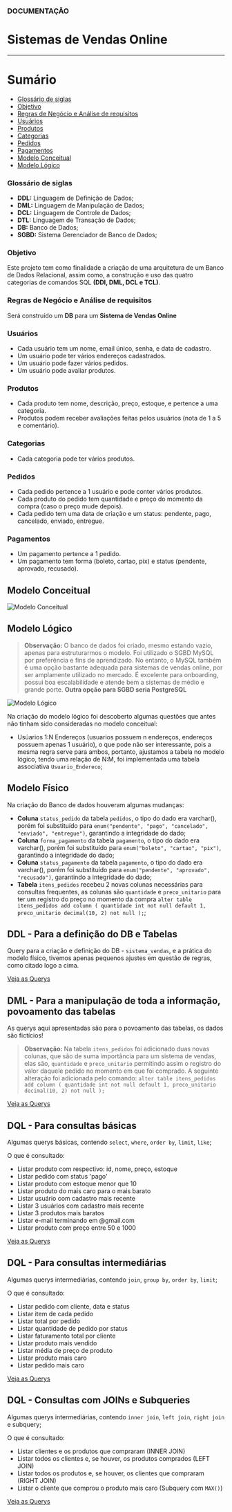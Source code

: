 ### DOCUMENTAÇÃO
# **Sistemas de Vendas Online**
---------------
# Sumário

  - [Glossário de siglas](#glossário-de-siglas)
  - [Objetivo](#objetivo)
  - [Regras de Negócio e Análise de requisitos](#regras-de-negócio-e-análise-de-requisitos)
  - [Usuários](#usuários)
  - [Produtos](#produtos)
  - [Categorias](#categorias)
  - [Pedidos](#pedidos)
  - [Pagamentos](#pagamentos)
  - [Modelo Conceitual](#modelo-conceitual)
  - [Modelo Lógico](#modelo-lógico)

### **Glossário de siglas**
- **DDL:** Linguagem de Definição de Dados;
- **DML:** Linguagem de Manipulação de Dados;
- **DCL:** Linguagem de Controle de Dados;
- **DTL:** Linguagem de Transação de Dados;
- **DB:** Banco de Dados;
- **SGBD:** Sistema Gerenciador de Banco de Dados;
### **Objetivo**
Este projeto tem como finalidade a criação de uma arquitetura de um Banco de Dados Relacional, assim como, a construção e uso das quatro categorias de comandos SQL **(DDl, DML, DCL e TCL)**.

### **Regras de Negócio e Análise de requisitos**

Será construído um **DB** para um **Sistema de Vendas Online**

### **Usuários**
- Cada usuário tem um nome, email único, senha, e data de cadastro.
- Um usuário pode ter vários endereços cadastrados.
- Um usuário pode fazer vários pedidos.
- Um usuário pode avaliar produtos.

### **Produtos**
- Cada produto tem nome, descrição, preço, estoque, e pertence a uma categoria.
- Produtos podem receber avaliações feitas pelos usuários (nota de 1 a 5 e comentário).

### **Categorias**
- Cada categoria pode ter vários produtos.

### **Pedidos**
- Cada pedido pertence a 1 usuário e pode conter vários produtos.
- Cada produto do pedido tem quantidade e preço do momento da compra (caso o preço mude depois).
- Cada pedido tem uma data de criação e um status: pendente, pago, cancelado, enviado, entregue.

### **Pagamentos**
- Um pagamento pertence a 1 pedido.
- Um pagamento tem forma (boleto, cartao, pix) e status (pendente, aprovado, recusado).

## **Modelo Conceitual**
![Modelo Conceitual](/DER_Sistema_de_vendas.drawio%20(1).png)

## **Modelo Lógico**
> **Observação:** O banco de dados foi criado, mesmo estando vazio, apenas para estruturarmos o modelo.
> Foi utilizado o SGBD MySQL por preferência e fins de aprendizado. No entanto, o MySQL também é uma opção bastante adequada para sistemas de vendas online, por ser amplamente utilizado no mercado.
> É excelente para onboarding, possui boa escalabilidade e atende bem a sistemas de médio e grande porte.
> **Outra opção para SGBD seria PostgreSQL**

![Modelo Lógico](modelo_logico_SVO.png)

Na criação do modelo lógico foi descoberto algumas questões que antes não tinham sido consideradas no modelo conceitual:
- Usúarios 1:N Endereços (usuarios possuem n endereços, endereços possuem apenas 1 usuário), o que pode não ser 
 interessante, pois a mesma regra serve para ambos, portanto, ajustamos a tabela no modelo lógico, tendo uma relação de N:M,
 foi implementada uma tabela associativa `Usuario_Endereco`;

## **Modelo Físico**
Na criação do Banco de dados houveram algumas mudanças:
- **Coluna** `status_pedido` da tabela `pedidos`, o tipo do dado era varchar(), porém foi substituído para `enum("pendente", "pago", "cancelado", "enviado", "entregue")`,
  garantindo a integridade do dado;
- **Coluna** `forma_pagamento` da tabela `pagamento`, o tipo do dado era varchar(), porém foi substituído para `enum("boleto", "cartao", "pix")`,
  garantindo a integridade do dado;
- **Coluna** `status_pagamento` da tabela `pagamento`, o tipo do dado era varchar(), porém foi substituído para `enum("pendente", "aprovado", "recusado")`,
  garantindo a integridade do dado;
- **Tabela** `itens_pedidos` recebeu 2 novas colunas necessárias para consultas frequentes, as colunas são `quantidade` e `preco_unitario` para ter um registro do preço no
  momento da compra
  `alter table itens_pedidos add column (
quantidade int not null default 1,
preco_unitario decimal(10, 2) not null
);`;

## **DDL - Para a definição do DB e Tabelas**
Query para a criação e definição do DB - `sistema_vendas`, e a prática do modelo físico, tivemos apenas pequenos ajustes em questão de regras, como citado logo a cima.

[Veja as Querys](https://github.com/Lucdomingues/Banco-de-Dados---Sistema-de-Vendas-Online/blob/main/DDL_SQL_CREATE.sql)

## **DML - Para a manipulação de toda a informação, povoamento das tabelas**
As querys aqui apresentadas são para o povoamento das tabelas, os dados são fictícios!
> **Observação:** Na tabela `itens_pedidos` foi adicionado duas novas colunas, que são de suma importância para um sistema de vendas, elas são, `quantidade` e `preco_unitario`
> permitindo assim o registro do valor daquele pedido no momento em que foi comprado.
> A seguinte alteração foi adicionada pelo comando:
> `alter table itens_pedidos add column (
quantidade int not null default 1,
preco_unitario decimal(10, 2) not null
);`

[Veja as Querys](https://github.com/Lucdomingues/Banco-de-Dados---Sistema-de-Vendas-Online/blob/main/DML_SQL_INSERT.sql)

## **DQL - Para consultas básicas**
Algumas querys básicas, contendo `select`, `where`, `order by`, `limit`, `like`;

O que é consultado:
- Listar produto com respectivo: id, nome, preço, estoque
- Listar pedido com status 'pago'
- Listar produto com estoque menor que 10
- Listar produto do mais caro para o mais barato
- Listar usuário com cadastro mais recente
- Listar 3 usuários com cadastro mais recente
- Listar 3 produtos mais baratos
- Listar e-mail terminando em @gmail.com
- Listar produto com preço entre 50 e 1000

[Veja as Querys](https://github.com/Lucdomingues/Banco-de-Dados---Sistema-de-Vendas-Online/blob/main/DQL_SQL_SELECT.sql)

## **DQL - Para consultas intermediárias**
Algumas querys intermediárias, contendo `join`, `group by`, `order by`, `limit`;

O que é consultado:
- Listar pedido com cliente, data e status
- Listar item de cada pedido
- Listar total por pedido
- Listar quantidade de pedido por status
- Listar faturamento total por cliente
- Listar produto mais vendido
- Listar média de preço de produto
- Listar produto mais caro
- Listar pedido mais caro

[Veja as Querys](https://github.com/Lucdomingues/Banco-de-Dados---Sistema-de-Vendas-Online/blob/main/DQL_Funcoes_avancadas.sql)

## **DQL - Consultas com JOINs e Subqueries**
Algumas querys intermediárias, contendo `inner join`, `left join`, `right join` e subquery;

O que é consultado:
- Listar clientes e os produtos que compraram (INNER JOIN)
- Listar todos os clientes e, se houver, os produtos comprados (LEFT JOIN)
- Listar todos os produtos e, se houver, os clientes que compraram (RIGHT JOIN)
- Listar o cliente que comprou o produto mais caro (Subquery com `MAX()`)

[Veja as Querys](https://github.com/Lucdomingues/Banco-de-Dados---Sistema-de-Vendas-Online/blob/main/DQL_SQL_Funcoes_avancadas_2.sql)

